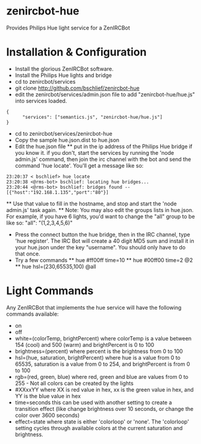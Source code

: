 zenircbot-hue
=============
Provides Philips Hue light service for a ZenIRCBot

Installation & Configuration
============
* Install the glorious ZenIRCBot software.
* Install the Philips Hue lights and bridge
* cd to zenircbot/services
* git clone http://github.com/bschlief/zenircbot-hue
* edit the zenircbot/services/admin.json file to add "zenircbot-hue/hue.js" into services loaded.
```
{ 
      "services": ["semantics.js", "zenircbot-hue/hue.js"] 
} 
```
* cd to zenircbot/services/zenircbot-hue
* Copy the sample hue.json.dist to hue.json
* Edit the hue.json file
** put in the ip address of the Philips Hue bridge if you know it.  if you don't, start the services by running the 'node admin.js' command, then join the irc channel with the bot and send the command 'hue locate'.  You'll get a message like so:
```
23:20:37 < bschlief> hue locate 
23:20:38 <@rms-bot> bschlief: locating hue bridges... 
23:20:44 <@rms-bot> bschlief: bridges found -- [{"host":"192.168.1.135","port":"80"}] 
```
** Use that value to fill in the hostname, and stop and start the 'node admin.js' task again.
** Note: You may also edit the groups lists in hue.json.  For example, if you have 6 lights, you'd want to change the "all" group to be like so:
"all": "(1,2,3,4,5,6)"
* Press the connect button the hue bridge, then in the IRC channel, type 'hue register'.  The IRC Bot will create a 40 digit MD5 sum and install it in your hue.json under the key "username".  You should only have to do that once.
* Try a few commands
** hue #ff00ff time=10
** hue #00ff00 time=2 @2
** hue hsl=(230,65535,100) @all


Light Commands
=============
Any ZenIRCBot that implements the hue service will have the following commands available:

* on 
* off
* white=(colorTemp, brightPercent) where colorTemp is a value between 154 (cool) and 500 (warm) and brightPercent is 0 to 100
* brightness=(percent) where percent is the brightness from 0 to 100
* hsl=(hue, saturation, brightPercent) where hue is a value from 0 to 65535, saturation is a value from 0 to 254, and brightPercent is from 0 to 100
* rgb=(red, green, blue) where red, green and blue are values from 0 to 255 - Not all colors can be created by the lights
* #XXxxYY where XX is red value in hex, xx is the green value in hex, and YY is the blue value in hex
* time=seconds this can be used with another setting to create a transition effect (like change brightness over 10 seconds, or change the color over 3600 seconds)
* effect=state where state is either 'colorloop' or 'none'.  The 'colorloop' setting cycles through available colors at the current saturation and brightness.

